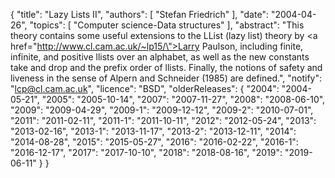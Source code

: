 {
    "title": "Lazy Lists II",
    "authors": [
        "Stefan Friedrich"
    ],
    "date": "2004-04-26",
    "topics": [
        "Computer science-Data structures"
    ],
    "abstract": "This theory contains some useful extensions to the LList (lazy list) theory by <a href=\"http://www.cl.cam.ac.uk/~lp15/\">Larry Paulson</a>, including finite, infinite, and positive llists over an alphabet, as well as the new constants take and drop and the prefix order of llists. Finally, the notions of safety and liveness in the sense of Alpern and Schneider (1985) are defined.",
    "notify": "lcp@cl.cam.ac.uk",
    "licence": "BSD",
    "olderReleases": {
        "2004": "2004-05-21",
        "2005": "2005-10-14",
        "2007": "2007-11-27",
        "2008": "2008-06-10",
        "2009": "2009-04-29",
        "2009-1": "2009-12-12",
        "2009-2": "2010-07-01",
        "2011": "2011-02-11",
        "2011-1": "2011-10-11",
        "2012": "2012-05-24",
        "2013": "2013-02-16",
        "2013-1": "2013-11-17",
        "2013-2": "2013-12-11",
        "2014": "2014-08-28",
        "2015": "2015-05-27",
        "2016": "2016-02-22",
        "2016-1": "2016-12-17",
        "2017": "2017-10-10",
        "2018": "2018-08-16",
        "2019": "2019-06-11"
    }
}